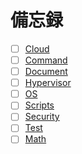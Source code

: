 # 備忘録
- [ ] [Cloud](https://github.com/thetaru/memorandum/tree/master/Cloud)
- [ ] [Command](https://github.com/thetaru/memorandum/tree/master/command)
- [ ] [Document](https://github.com/thetaru/memorandum/tree/master/design_document)
- [ ] [Hypervisor](https://github.com/thetaru/memorandum/tree/master/Hypervisor)
- [ ] [OS](https://github.com/thetaru/memorandum/tree/master/OS)
- [ ] [Scripts](https://github.com/thetaru/memorandum/tree/master/Scripts)
- [ ] [Security](https://github.com/thetaru/memorandum/tree/master/Security)
- [ ] [Test](https://github.com/thetaru/memorandum/tree/master/Test)
- [ ] [Math](https://github.com/thetaru/memorandum/tree/master/Math)
